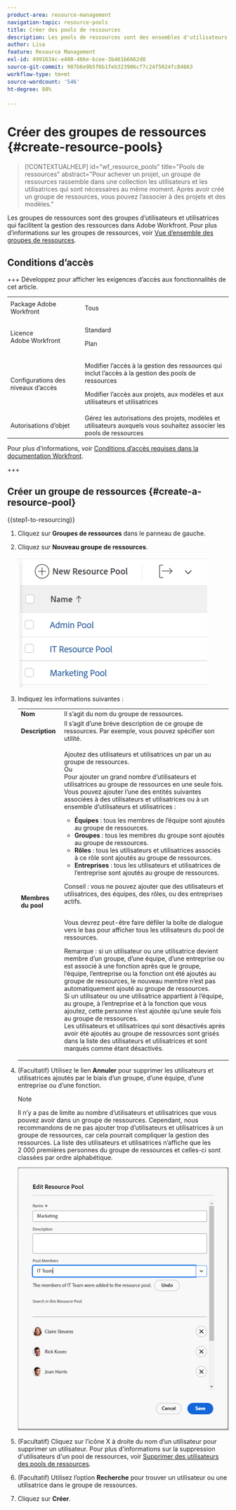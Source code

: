 ```yaml
---
product-area: resource-management
navigation-topic: resource-pools
title: Créer des pools de ressources
description: Les pools de ressources sont des ensembles d'utilisateurs qui vous aident à gérer plus facilement les ressources dans Adobe Workfront.
author: Lisa
feature: Resource Management
exl-id: 4991634c-e400-466e-bcee-3b461b6662d8
source-git-commit: 987b6e9b5f6b1feb323906cf7c24f5024fc84663
workflow-type: tm+mt
source-wordcount: '546'
ht-degree: 80%

---
```


# Créer des groupes de ressources {#create-resource-pools}

>[!CONTEXTUALHELP]
>id="wf_resource_pools"
>title="Pools de ressources"
>abstract="Pour achever un projet, un groupe de ressources rassemble dans une collection les utilisateurs et les utilisatrices qui sont nécessaires au même moment. Après avoir créé un groupe de ressources, vous pouvez l’associer à des projets et des modèles."

Les groupes de ressources sont des groupes d’utilisateurs et utilisatrices qui facilitent la gestion des ressources dans Adobe Workfront. Pour plus d’informations sur les groupes de ressources, voir [Vue d’ensemble des groupes de ressources](../../../resource-mgmt/resource-planning/resource-pools/work-with-resource-pools.md).

## Conditions d’accès

+++ Développez pour afficher les exigences d’accès aux fonctionnalités de cet article.

<table style="table-layout:auto"> 
 <col> 
 <col> 
 <tbody> 
  <tr> 
   <td>Package Adobe Workfront</td> 
   <td><p>Tous</p></td> 
  </tr> 
  <tr> 
   <td>Licence Adobe Workfront</td> 
   <td><p>Standard</p>
   <p>Plan</p></td>
  </tr> 
  <tr> 
   <td>Configurations des niveaux d’accès</td> 
   <td> <p>Modifier l’accès à la gestion des ressources qui inclut l’accès à la gestion des pools de ressources</p> <p>Modifier l’accès aux projets, aux modèles et aux utilisateurs et utilisatrices</p></td> 
  </tr> 
  <tr> 
   <td>Autorisations d’objet</td> 
   <td>Gérez les autorisations des projets, modèles et utilisateurs auxquels vous souhaitez associer les pools de ressources</td> 
  </tr> 
 </tbody> 
</table>

Pour plus d’informations, voir [Conditions d’accès requises dans la documentation Workfront](/help/quicksilver/administration-and-setup/add-users/access-levels-and-object-permissions/access-level-requirements-in-documentation.md).

+++

## Créer un groupe de ressources {#create-a-resource-pool}

{{step1-to-resourcing}}

1. Cliquez sur **Groupes de ressources** dans le panneau de gauche.
1. Cliquez sur **Nouveau groupe de ressources**.

   ![Pools de ressources](assets/list-of-resource-pools.png)

1. Indiquez les informations suivantes :

   <table style="table-layout:auto">
    <col>
    <col>
    <tbody>
     <tr>
      <td role="rowheader"><strong>Nom</strong></td>
      <td>Il s’agit du nom du groupe de ressources.</td>
     </tr>
     <tr>
      <td role="rowheader"><strong>Description</strong></td>
      <td>Il s’agit d’une brève description de ce groupe de ressources. Par exemple, vous pouvez spécifier son utilité.</td>
     </tr>
     <tr>
      <td role="rowheader"><strong>Membres du pool</strong></td>
      <td><p> Ajoutez des utilisateurs et utilisatrices un par un au groupe de ressources.<br>Ou <br>Pour ajouter un grand nombre d’utilisateurs et utilisatrices au groupe de ressources en une seule fois. Vous pouvez ajouter l’une des entités suivantes associées à des utilisateurs et utilisatrices ou à un ensemble d’utilisateurs et utilisatrices :
        <ul>
         <li><strong>Équipes</strong> : tous les membres de l’équipe sont ajoutés au groupe de ressources.</li>
         <li><strong>Groupes</strong> : tous les membres du groupe sont ajoutés au groupe de ressources.</li>
         <li><strong>Rôles</strong> : tous les utilisateurs et utilisatrices associés à ce rôle sont ajoutés au groupe de ressources.</li>
         <li><strong>Entreprises</strong> : tous les utilisateurs et utilisatrices de l’entreprise sont ajoutés au groupe de ressources.</li>
        </ul><p>Conseil : vous ne pouvez ajouter que des utilisateurs et utilisatrices, des équipes, des <span>rôles,</span> ou des entreprises actifs.</p><br>Vous devrez peut-être faire défiler la boîte de dialogue vers le bas pour afficher tous les utilisateurs du pool de ressources.
        <p>Remarque : si un utilisateur ou une utilisatrice devient membre d’un groupe, d’une équipe, d’une entreprise ou est associé à une fonction après que le groupe, l’équipe, l’entreprise ou la fonction ont été ajoutés au groupe de ressources, le nouveau membre n’est pas automatiquement ajouté au groupe de ressources. <br>Si un utilisateur ou une utilisatrice appartient à l’équipe, au groupe, à l’entreprise et à la fonction que vous ajoutez, cette personne n’est ajoutée qu’une seule fois au groupe de ressources.<br>Les utilisateurs et utilisatrices qui sont désactivés après avoir été ajoutés au groupe de ressources sont grisés dans la liste des utilisateurs et utilisatrices et sont marqués comme étant désactivés.</p></p></td>
     </tr>
    </tbody>
   </table>

1. (Facultatif) Utilisez le lien **Annuler** pour supprimer les utilisateurs et utilisatrices ajoutés par le biais d’un groupe, d’une équipe, d’une entreprise ou d’une fonction.

   >[!NOTE]
   >
   >Il n’y a pas de limite au nombre d’utilisateurs et utilisatrices que vous pouvez avoir dans un groupe de ressources. Cependant, nous recommandons de ne pas ajouter trop d’utilisateurs et utilisatrices à un groupe de ressources, car cela pourrait compliquer la gestion des ressources. La liste des utilisateurs et utilisatrices n’affiche que les 2 000 premières personnes du groupe de ressources et celles-ci sont classées par ordre alphabétique.

   ![Utilisateurs ajoutés au pool de ressources](assets/users-in-resource-pool2.png)

1. (Facultatif) Cliquez sur l’icône X à droite du nom d’un utilisateur pour supprimer un utilisateur. Pour plus d&#39;informations sur la suppression d&#39;utilisateurs d&#39;un pool de ressources, voir [Supprimer des utilisateurs des pools de ressources](../../../resource-mgmt/resource-planning/resource-pools/remove-users-from-resource-pool.md).
1. (Facultatif) Utilisez l’option **Recherche** pour trouver un utilisateur ou une utilisatrice dans le groupe de ressources.
1. Cliquez sur **Créer**.
